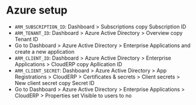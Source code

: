 # Azure setup

- `ARM_SUBSCRIPTION_ID`: Dashboard > Subscriptions copy Subscription ID
- `ARM_TENANT_ID`: Dashboard > Azure Active Directory > Overview copy Tenant ID
- Go to Dashboard > Azure Active Directory > Enterprise Applications and create a new application
- `ARM_CLIENT_ID`: Dashboard > Azure Active Directory > Enterprise Applications > CloudERP copy Apllication ID
- `ARM_CLIENT_SECRET`: Dashboard > Azure Active Directory > App Registrations > CloudERP > Certificates & secrets > Client secrets > New client secret copy Secret ID
- Go to Dashboard > Azure Active Directory > Enterprise Applications > CloudERP > Properties set Visible to users to no
